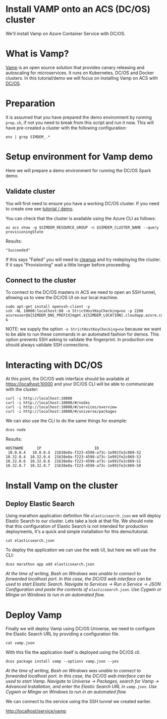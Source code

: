 # Install VAMP onto an ACS (DC/OS) cluster

We'll install Vamp on Azure Container Service with DC/OS.

# What is Vamp?

[Vamp](http://vamp.io) is an open source solution that provides canary releasing and
autoscaling for microservices. It runs on Kubernetes, DC/OS and Docker
clusters. In this tutorial/demo we will focus on installing Vamp on
ACS with [DC/OS](https://dcos.io/).

# Preparation

It is assumed that you have prepared the demo environment by running
`prep.sh`, if not you need to break from this script and run it
now. This will have pre-created a cluster with the following
configuration:

```
env | grep SIMDEM_.*
```

# Setup environment for Vamp demo

Here we will prepare a demo environment for running the DC/OS Spark
demo.

## Validate cluster

You will first need to ensure you have a working DC/OS cluster. If you need to create one see [tutorial / demo](../../create_cluster/README.md).

You can check that the cluster is available using the Azure CLI as
follows:

```
az acs show -g $SIMDEM_RESOURCE_GROUP -n $SIMDEM_CLUSTER_NAME --query provisioningState
```

Results:

```
"Succeeded"
```

If this says "Failed" you will need
to [cleanup](../delete_cluster/README.md) and try redeploying the
cluster. If it says "Provisioning" wait a little longer before
proceeding.

## Connect to the cluster

To connect to the DC/OS masters in ACS we need to open an SSH tunnel,
allowing us to view the DC/OS UI on our local machine.

```
sudo apt-get install openssh-client -y
ssh -NL 10000:localhost:80 -o StrictHostKeyChecking=no -p 2200 azureuser@${SIMDEM_DNS_PREFIX}mgmt.${SIMDEM_LOCATION}.cloudapp.azure.com &
```

NOTE: we supply the option `-o StrictHostKeyChecking=no` because we
want to be able to run these commands in an automated fashion for
demos. This option prevents SSH asking to validate the fingerprint. In
production one should always validate SSH connections.

# Interacting with DC/OS

At this point, the DC/OS web interface should be available
at [https://localhost:10000](https://localhost:10000) and your DC/OS
CLI will be able to communicate with the cluster:

```
curl -i http://localhost:10000
curl -i http://localhost:10000/#/nodes
curl -i http://localhost:10000/#/services/overview
curl -i http://localhost:10000/#/universe/packages
```

We can also use the CLI to do the same things for example:

```
dcos node
```

Results:

```expected_similarity=0.05
HOSTNAME      IP                        ID
 10.0.0.4   10.0.0.4  21638e0a-f223-4598-a73c-1e991fe2c069-S2
10.32.0.4  10.32.0.4  21638e0a-f223-4598-a73c-1e991fe2c069-S3
10.32.0.6  10.32.0.6  21638e0a-f223-4598-a73c-1e991fe2c069-S1
10.32.0.7  10.32.0.7  21638e0a-f223-4598-a73c-1e991fe2c069-S0
```

# Install Vamp on the cluster

## Deploy Elastic Search

Using marathon application definition file `elasticsearch.json` we
will deploy Elastic Search to our cluster. Lets take a look at that
file. We should note that this configuration of Elastic Search is not
intended for production deployments, it's a quick and simple
installation for this demo/tutorial.

```
cat elasticsearch.json
```

To deploy the application we can use the web UI, but here we will use
the CLI:

```
dcos marathon app add elasticsearch.json
```

*At the time of writing, Bash on Windows was unable to connect to forwarded localhost port. In this case, the DC/OS web interface can be used to start Elastic Search. Navigate to Services -> Run a Service -> JSON Configuration and paste the contents of `elasticsearch.json`. Use Cygwin or Mingw on Windows to run in an automated flow.*

# Deploy Vamp

Finally we will deploy Vamp using DC/OS Universe, we need to configure
the Elastic Search URL by providing a configuration file.

```
cat vamp.json
```

With this file the application itself is deployed using the DC/OS cli.

```
dcos package install vamp --options vamp.json --yes
```

*At the time of writing, Bash on Windows was unable to connect to forwarded localhost port. In this case, the DC/OS web interface can be used to start Vamp. Navigate to Universe -> Packages, search for Vamp -> Advanced Installation, and enter the Elastic Search URL in `vamp.json`. Use Cygwin or Mingw on Windows to run in an automated flow.*

We can connect to the service using the SSH tunnel we created earlier.

[http://localhost/service/vamp](http://localhost/service/vamp)

